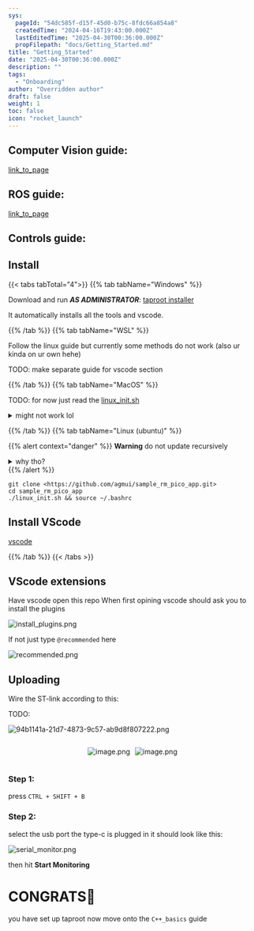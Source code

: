 ```yaml
---
sys:
  pageId: "54dc585f-d15f-45d0-b75c-8fdc66a854a8"
  createdTime: "2024-04-16T19:43:00.000Z"
  lastEditedTime: "2025-04-30T00:36:00.000Z"
  propFilepath: "docs/Getting_Started.md"
title: "Getting_Started"
date: "2025-04-30T00:36:00.000Z"
description: ""
tags:
  - "Onboarding"
author: "Overridden author"
draft: false
weight: 1
toc: false
icon: "rocket_launch"
---
```


## Computer Vision guide:

[link_to_page](86d45bc0-388b-4d26-8848-44f255f73d0e)

## ROS guide:

[link_to_page](3c76c1de-ec8f-46d6-8b0a-294005edc2d5)

## Controls guide:

## Install

{{< tabs tabTotal="4">}}
{{% tab tabName="Windows" %}}

Download and run _**AS ADMINISTRATOR**_: [taproot installer](https://github.com/Thornbots/TeachingFreshies/releases/tag/1.0)

It automatically installs all the tools and vscode.

{{% /tab %}}
{{% tab tabName="WSL" %}}

Follow the linux guide but currently some methods do not work (also ur kinda on ur own hehe)

TODO: make separate guide for vscode section

{{% /tab %}}
{{% tab tabName="MacOS" %}}

TODO: for now just read the [linux_init.sh](https://github.com/agmui/sample_rm_pico_app/blob/main/linux_init.sh)

<details>
<summary>might not work lol</summary>

`brew install libusb pkg-config`

Next install: [vscode](https://code.visualstudio.com/Download)

</details>

{{% /tab %}}
{{% tab tabName="Linux (ubuntu)" %}}

{{% alert context="danger" %}}
**Warning** do not update recursively
<details>
<summary>why tho?</summary>
There are some submodules that may go on for a while (like tinyusb) and I highly
recommend you don't need to get them.
If you want to see what submodules I update just look in `linux_init.sh`
</details>
{{% /alert %}}

```shell
git clone <https://github.com/agmui/sample_rm_pico_app.git>
cd sample_rm_pico_app
./linux_init.sh && source ~/.bashrc
```

## Install VScode

[vscode](https://code.visualstudio.com/Download)

{{% /tab %}}
{{< /tabs >}}

## VScode extensions

Have vscode open this repo
When first opining vscode should ask you to install the plugins

![install_plugins.png](https://prod-files-secure.s3.us-west-2.amazonaws.com/d518164a-d88e-44d1-a4ee-3adb3bd8bce0/89bd30f0-1825-4e77-867b-0a41ce370880/install_plugins.png?X-Amz-Algorithm=AWS4-HMAC-SHA256&X-Amz-Content-Sha256=UNSIGNED-PAYLOAD&X-Amz-Credential=ASIAZI2LB4663HM6MPJS%2F20250507%2Fus-west-2%2Fs3%2Faws4_request&X-Amz-Date=20250507T022617Z&X-Amz-Expires=3600&X-Amz-Security-Token=IQoJb3JpZ2luX2VjEKr%2F%2F%2F%2F%2F%2F%2F%2F%2F%2FwEaCXVzLXdlc3QtMiJHMEUCIAVzxiI%2BA5uj4tnK1YsmAtFUgUafD8%2FOnvGTFqapj5aTAiEA0Sq3hSFzlz2zChviliOfnXNlyy8qxqPLDQMdA%2Frn2kkq%2FwMIUxAAGgw2Mzc0MjMxODM4MDUiDBzFyYmX6FAcHSIt6CrcAwSsqZhPfeRPqdyjkH5wTuCtKzcBIAcEuePGfmAZzJfFBeniOdnIU2LJH1%2B6DJZJIeg6GYafw0xVKYJrZ5iaqRBIU02RuMnk%2BYWkOcPaCbWqW20KAlHf%2FYIuMQce6AfHhEHUkigW5LderBOd3HK0tay3B%2BcoDmi%2BcvUhN5Z5HE30q6dv4ODAmXuZDr6FKiuW2LunwyTpkrjsjK0TWABiy8vR9PR6AOP%2BHZtIJA04tw1t2K%2BSHq64SxNz%2FlXQHVP9wL%2FJZ0M0Sf1rLbgdRnW1zIiGrzyg%2Fx55sJVC0IqevWGq0SWGwradxTojF6t%2B5SoEFYzrFeXSiLD0TR%2BMMDZcvQoxbiMwwHf4AiuIOpcsxG0ozJcFOk7eF8h7OEcp8X85U0apIuAZg44zJOqhTMyMRMSvVA7qsbvE%2FMtq5CTjaytLSIFw035ZFCbXF3Yt75zE2pkI0Nf87bSoV7kDA2ubS2v639TAPYciMiqDcn%2F4uunoBv8IeRUaU1ugRSHCvo9UIpON5TzZg5Ql9HzAxXr9JfFbeTs4YjRYkD%2BCAFHEu4xlxBNKWq2e8WrZN6WWiMeCRj6SL0fgO1ZEFmq6KA46WMnpEaR2E157Tf49WBJeffOr037xR06TOOiknjh0MJn56sAGOqUBIHPHOevsdIL6a8sFJBbgkdLXAOTdIICM7JFUcaJIEGQbLiKWPTD9btKQjs%2BLOF68crVIVpAUlom1gveL0rF9UD%2F1AW3ErRqB6gGpuOM38CpCeF4ogy1Nng4aYXvhs5v5r24WG8kKmL24f9AP3sq%2Bi52zKxd8lN3KqGacf%2F%2BACddHgwFTrlrAQhGBEYhNr9kdJ2%2Bp6OjehzUWmNRTxegrFUI0Z2YM&X-Amz-Signature=bc2fed626443e96ab9ac286dc62d50f401f2123dedc1a401ab7f702ff5250779&X-Amz-SignedHeaders=host&x-id=GetObject)

If not just type `@recommended` here  

![recommended.png](https://prod-files-secure.s3.us-west-2.amazonaws.com/d518164a-d88e-44d1-a4ee-3adb3bd8bce0/61e661e9-5d85-4dfc-be0d-8d2097a5e793/recommended.png?X-Amz-Algorithm=AWS4-HMAC-SHA256&X-Amz-Content-Sha256=UNSIGNED-PAYLOAD&X-Amz-Credential=ASIAZI2LB4663HM6MPJS%2F20250507%2Fus-west-2%2Fs3%2Faws4_request&X-Amz-Date=20250507T022617Z&X-Amz-Expires=3600&X-Amz-Security-Token=IQoJb3JpZ2luX2VjEKr%2F%2F%2F%2F%2F%2F%2F%2F%2F%2FwEaCXVzLXdlc3QtMiJHMEUCIAVzxiI%2BA5uj4tnK1YsmAtFUgUafD8%2FOnvGTFqapj5aTAiEA0Sq3hSFzlz2zChviliOfnXNlyy8qxqPLDQMdA%2Frn2kkq%2FwMIUxAAGgw2Mzc0MjMxODM4MDUiDBzFyYmX6FAcHSIt6CrcAwSsqZhPfeRPqdyjkH5wTuCtKzcBIAcEuePGfmAZzJfFBeniOdnIU2LJH1%2B6DJZJIeg6GYafw0xVKYJrZ5iaqRBIU02RuMnk%2BYWkOcPaCbWqW20KAlHf%2FYIuMQce6AfHhEHUkigW5LderBOd3HK0tay3B%2BcoDmi%2BcvUhN5Z5HE30q6dv4ODAmXuZDr6FKiuW2LunwyTpkrjsjK0TWABiy8vR9PR6AOP%2BHZtIJA04tw1t2K%2BSHq64SxNz%2FlXQHVP9wL%2FJZ0M0Sf1rLbgdRnW1zIiGrzyg%2Fx55sJVC0IqevWGq0SWGwradxTojF6t%2B5SoEFYzrFeXSiLD0TR%2BMMDZcvQoxbiMwwHf4AiuIOpcsxG0ozJcFOk7eF8h7OEcp8X85U0apIuAZg44zJOqhTMyMRMSvVA7qsbvE%2FMtq5CTjaytLSIFw035ZFCbXF3Yt75zE2pkI0Nf87bSoV7kDA2ubS2v639TAPYciMiqDcn%2F4uunoBv8IeRUaU1ugRSHCvo9UIpON5TzZg5Ql9HzAxXr9JfFbeTs4YjRYkD%2BCAFHEu4xlxBNKWq2e8WrZN6WWiMeCRj6SL0fgO1ZEFmq6KA46WMnpEaR2E157Tf49WBJeffOr037xR06TOOiknjh0MJn56sAGOqUBIHPHOevsdIL6a8sFJBbgkdLXAOTdIICM7JFUcaJIEGQbLiKWPTD9btKQjs%2BLOF68crVIVpAUlom1gveL0rF9UD%2F1AW3ErRqB6gGpuOM38CpCeF4ogy1Nng4aYXvhs5v5r24WG8kKmL24f9AP3sq%2Bi52zKxd8lN3KqGacf%2F%2BACddHgwFTrlrAQhGBEYhNr9kdJ2%2Bp6OjehzUWmNRTxegrFUI0Z2YM&X-Amz-Signature=e775e740895d0695eff8c2887d16f4130ad36305e961b44031d3e256266cd074&X-Amz-SignedHeaders=host&x-id=GetObject)

## Uploading

Wire the ST-link according to this:

TODO:

![94b1141a-21d7-4873-9c57-ab9d8f807222.png](https://prod-files-secure.s3.us-west-2.amazonaws.com/d518164a-d88e-44d1-a4ee-3adb3bd8bce0/e5fad17d-ab82-4300-9f4c-505ab4b1202c/94b1141a-21d7-4873-9c57-ab9d8f807222.png?X-Amz-Algorithm=AWS4-HMAC-SHA256&X-Amz-Content-Sha256=UNSIGNED-PAYLOAD&X-Amz-Credential=ASIAZI2LB4663HM6MPJS%2F20250507%2Fus-west-2%2Fs3%2Faws4_request&X-Amz-Date=20250507T022617Z&X-Amz-Expires=3600&X-Amz-Security-Token=IQoJb3JpZ2luX2VjEKr%2F%2F%2F%2F%2F%2F%2F%2F%2F%2FwEaCXVzLXdlc3QtMiJHMEUCIAVzxiI%2BA5uj4tnK1YsmAtFUgUafD8%2FOnvGTFqapj5aTAiEA0Sq3hSFzlz2zChviliOfnXNlyy8qxqPLDQMdA%2Frn2kkq%2FwMIUxAAGgw2Mzc0MjMxODM4MDUiDBzFyYmX6FAcHSIt6CrcAwSsqZhPfeRPqdyjkH5wTuCtKzcBIAcEuePGfmAZzJfFBeniOdnIU2LJH1%2B6DJZJIeg6GYafw0xVKYJrZ5iaqRBIU02RuMnk%2BYWkOcPaCbWqW20KAlHf%2FYIuMQce6AfHhEHUkigW5LderBOd3HK0tay3B%2BcoDmi%2BcvUhN5Z5HE30q6dv4ODAmXuZDr6FKiuW2LunwyTpkrjsjK0TWABiy8vR9PR6AOP%2BHZtIJA04tw1t2K%2BSHq64SxNz%2FlXQHVP9wL%2FJZ0M0Sf1rLbgdRnW1zIiGrzyg%2Fx55sJVC0IqevWGq0SWGwradxTojF6t%2B5SoEFYzrFeXSiLD0TR%2BMMDZcvQoxbiMwwHf4AiuIOpcsxG0ozJcFOk7eF8h7OEcp8X85U0apIuAZg44zJOqhTMyMRMSvVA7qsbvE%2FMtq5CTjaytLSIFw035ZFCbXF3Yt75zE2pkI0Nf87bSoV7kDA2ubS2v639TAPYciMiqDcn%2F4uunoBv8IeRUaU1ugRSHCvo9UIpON5TzZg5Ql9HzAxXr9JfFbeTs4YjRYkD%2BCAFHEu4xlxBNKWq2e8WrZN6WWiMeCRj6SL0fgO1ZEFmq6KA46WMnpEaR2E157Tf49WBJeffOr037xR06TOOiknjh0MJn56sAGOqUBIHPHOevsdIL6a8sFJBbgkdLXAOTdIICM7JFUcaJIEGQbLiKWPTD9btKQjs%2BLOF68crVIVpAUlom1gveL0rF9UD%2F1AW3ErRqB6gGpuOM38CpCeF4ogy1Nng4aYXvhs5v5r24WG8kKmL24f9AP3sq%2Bi52zKxd8lN3KqGacf%2F%2BACddHgwFTrlrAQhGBEYhNr9kdJ2%2Bp6OjehzUWmNRTxegrFUI0Z2YM&X-Amz-Signature=54373630ead52c79c6f01107db396abfe3c0c77212421a7b1e5e8c0acbb52d1f&X-Amz-SignedHeaders=host&x-id=GetObject)

<div style="display: flex;flex-direction: row; column-gap:10px; max-width: 630px;justify-content: center;">
<div>

![image.png](https://prod-files-secure.s3.us-west-2.amazonaws.com/d518164a-d88e-44d1-a4ee-3adb3bd8bce0/210ecb78-1116-4d7b-b9b7-2292f66fa2c2/image.png?X-Amz-Algorithm=AWS4-HMAC-SHA256&X-Amz-Content-Sha256=UNSIGNED-PAYLOAD&X-Amz-Credential=ASIAZI2LB466YMGNT4QS%2F20250507%2Fus-west-2%2Fs3%2Faws4_request&X-Amz-Date=20250507T022622Z&X-Amz-Expires=3600&X-Amz-Security-Token=IQoJb3JpZ2luX2VjEKr%2F%2F%2F%2F%2F%2F%2F%2F%2F%2FwEaCXVzLXdlc3QtMiJHMEUCIHx0uRwdrR%2B0XfJdqeNCldKwBNFAxe7xx6RaLknFU4gnAiEAwmzVZbfTyqMTnHomDYDFsOsiPwcmTV5aQioKO3x8F1Uq%2FwMIUxAAGgw2Mzc0MjMxODM4MDUiDCwh1siPzljYN%2FxMhyrcA1b6X5kdFOmLB17eASlac39YGnBbzIOwIhTT89Vt%2B65rUFAp%2BS9y2zLCdJXoJLZofMXOk9M6lexcXEDIX5Oc00dUKhKGc0KHAMzFwCEpZVhUlhBe5mgKpSVhaQrMAHs%2FEosIuC1HMIfFbmrhZr3Yn%2F3%2F3f6mermLSiH1V7X92devRxsW3qvr0s19I5GFkQxrNfRxXFzrfyer4PoFwvNfwRAhKjztzFsrIdGHgJrQ8vBIbVLtO4C%2Fg25%2BHuVtTgZynbkLJMBT3MJ%2BqhLqJlKcGETo1H4gGKeJ%2BYNPaxiNviUBoZyhStaWjh77%2Bz4JsUDiFn9%2Fk6oUkpsICavzQWDaKvA79d0Rt0Ds9PfNUo%2FaQEbWH6x7Nyy7tpuOdReXJ6mEVpu%2FS7eQbPXEM0e85bYIqQCkqi61oufLnvNjkNKiu6q4jCxpJLL9BBigrkVhdDPUN2FRnttXWzr2wKvcFU48Of6tcbyir6%2F0VjN%2FT8v56KlPz60DvZMtzzA9OvU%2FY%2BkAKljaxJ6ZFa81amlNcRUtigjLFFgvM9m7Bbiu3Nu4%2B5uefHr8%2F6ESH2JoU8eB%2F3Mvui60OHhb1bot04I7PRxkY69YRzDFLtYafuWH6yN4x%2FN6Qm%2FPwqWQah6OygBHMKr46sAGOqUBnYsoIau1Ws4YRkTPouEDUau8mof0gzFslGudOXjiWOEpNWzUPjSmGMC%2FEgCd1j79GKhu024vue4eECsvgwtQ7Kcseqvn13gt8OGiK90pNh%2BpVs3Sh6hGR%2BC%2Fppe0nVIfGf5MO2Z3I75yw6x7EGHp3bIIFt%2BFwMieAT0Rz7rMalhb63pKCkwLNVWsFpHnI%2FRS0s64IPu3nHHUlhU8629vO2E2%2FMgE&X-Amz-Signature=201e72853dee6e6b5c5ad0424792c5fedae54dc58e1565c26020a0c4d70a2a15&X-Amz-SignedHeaders=host&x-id=GetObject)

</div>
<div>

![image.png](https://prod-files-secure.s3.us-west-2.amazonaws.com/d518164a-d88e-44d1-a4ee-3adb3bd8bce0/33a0fd0f-8ca6-4a86-8e09-26e95ded1fff/image.png?X-Amz-Algorithm=AWS4-HMAC-SHA256&X-Amz-Content-Sha256=UNSIGNED-PAYLOAD&X-Amz-Credential=ASIAZI2LB466UMAFMBL4%2F20250507%2Fus-west-2%2Fs3%2Faws4_request&X-Amz-Date=20250507T022623Z&X-Amz-Expires=3600&X-Amz-Security-Token=IQoJb3JpZ2luX2VjEKr%2F%2F%2F%2F%2F%2F%2F%2F%2F%2FwEaCXVzLXdlc3QtMiJHMEUCIQDIuOOFNrkgtCUix9HzT%2B7ePy6RNKHoxU6xJS2xGVEc3QIgayWReo9N0JK1BJFvB2XJR1HZyHzUfnB4c4U81zsz904q%2FwMIUxAAGgw2Mzc0MjMxODM4MDUiDCPu6UGTJ%2BK9wo2vRircA1P%2Bv%2FUavQpA3%2BZMSbWgk6YjZk5K1oUwmw9pnnve513kK5TZli5h36WCKph3UBdMvse%2FVk33D0QvhtFklGWwXBPQQzqIqteC6bQjjte7CK2jCVYF6dhh3LPy7vbl227tCDMv7I6OHrO78FPKFzNU11CowG0in50v%2BWHkNNLyveZPgn07Nih5nwmOErdQT49LTUnFAIPdZ8vrbgVU3oMC6EkVPae1EZHheRZGiSDbqeG5lvLTvbCZl1dnbDV9hsHGce9ynaDKIVkKjQKeMC6YGQKM5gKeWLuvjhrnFYwcLmlIe7tg7ezZszjDLHmf9SXJMIekSo1Y8SFpVHTOGL2z5V96vYBFhwiVYFE7typrhIx%2FXLuwcLKL6%2BtuTRZq3O40H2UNdRiKe%2BYivR124jjTpfJANMK0zuWlFs54iLADZgMuG2MkV1JBAGyGWb35G1Pay3n1rZvemtR8YHt8nykKZR7Dtq8NYhQfrbor8pJu6YAkEI7Ypxv3fXm3jsKsVLJUYCxVpv%2FN721X27x5l4%2FMJ5Dx8FoJtDQ043iOiN8MCyxIrKcBKh%2F%2BuotBnt7cZa8RL2cmUr1v3Hg2%2FA5mwSeWAJ9Xc2oKiDNd4H3xgxtP5YiuRqvHjiEvVJ%2Bwsvy2MNP46sAGOqUBDuzXNWdpc3ArAt3gs6AB8TFq7IskEkyoqon9evDlCeHo92VLBkh17vyHtdGZVjAqjo6ozPWa7qGqEUsF00I2Mm5LWBij03kqEo%2B1cuVLJi7T9Tl6mpMuNBuehqJNkfSSk61%2BL2yNj5EZj8hKuouSwMCBC8Gjb2Kt6vD17kWx9un9Tse6Q12xlpbduk4XisQWRBRJddP5g4S%2BCJbzKhBXXPWZXVyi&X-Amz-Signature=0625661740e15163e3a1ce09e159136c658668c8890652df38d875b765e9c81f&X-Amz-SignedHeaders=host&x-id=GetObject)

</div>
</div>

### Step 1:

press `CTRL + SHIFT + B`

### Step 2:

select the usb port the type-c is plugged in it should look like this:

![serial_monitor.png](https://prod-files-secure.s3.us-west-2.amazonaws.com/d518164a-d88e-44d1-a4ee-3adb3bd8bce0/f03f4774-05d4-4393-b6a0-d5efb6d315ab/serial_monitor.png?X-Amz-Algorithm=AWS4-HMAC-SHA256&X-Amz-Content-Sha256=UNSIGNED-PAYLOAD&X-Amz-Credential=ASIAZI2LB4663HM6MPJS%2F20250507%2Fus-west-2%2Fs3%2Faws4_request&X-Amz-Date=20250507T022617Z&X-Amz-Expires=3600&X-Amz-Security-Token=IQoJb3JpZ2luX2VjEKr%2F%2F%2F%2F%2F%2F%2F%2F%2F%2FwEaCXVzLXdlc3QtMiJHMEUCIAVzxiI%2BA5uj4tnK1YsmAtFUgUafD8%2FOnvGTFqapj5aTAiEA0Sq3hSFzlz2zChviliOfnXNlyy8qxqPLDQMdA%2Frn2kkq%2FwMIUxAAGgw2Mzc0MjMxODM4MDUiDBzFyYmX6FAcHSIt6CrcAwSsqZhPfeRPqdyjkH5wTuCtKzcBIAcEuePGfmAZzJfFBeniOdnIU2LJH1%2B6DJZJIeg6GYafw0xVKYJrZ5iaqRBIU02RuMnk%2BYWkOcPaCbWqW20KAlHf%2FYIuMQce6AfHhEHUkigW5LderBOd3HK0tay3B%2BcoDmi%2BcvUhN5Z5HE30q6dv4ODAmXuZDr6FKiuW2LunwyTpkrjsjK0TWABiy8vR9PR6AOP%2BHZtIJA04tw1t2K%2BSHq64SxNz%2FlXQHVP9wL%2FJZ0M0Sf1rLbgdRnW1zIiGrzyg%2Fx55sJVC0IqevWGq0SWGwradxTojF6t%2B5SoEFYzrFeXSiLD0TR%2BMMDZcvQoxbiMwwHf4AiuIOpcsxG0ozJcFOk7eF8h7OEcp8X85U0apIuAZg44zJOqhTMyMRMSvVA7qsbvE%2FMtq5CTjaytLSIFw035ZFCbXF3Yt75zE2pkI0Nf87bSoV7kDA2ubS2v639TAPYciMiqDcn%2F4uunoBv8IeRUaU1ugRSHCvo9UIpON5TzZg5Ql9HzAxXr9JfFbeTs4YjRYkD%2BCAFHEu4xlxBNKWq2e8WrZN6WWiMeCRj6SL0fgO1ZEFmq6KA46WMnpEaR2E157Tf49WBJeffOr037xR06TOOiknjh0MJn56sAGOqUBIHPHOevsdIL6a8sFJBbgkdLXAOTdIICM7JFUcaJIEGQbLiKWPTD9btKQjs%2BLOF68crVIVpAUlom1gveL0rF9UD%2F1AW3ErRqB6gGpuOM38CpCeF4ogy1Nng4aYXvhs5v5r24WG8kKmL24f9AP3sq%2Bi52zKxd8lN3KqGacf%2F%2BACddHgwFTrlrAQhGBEYhNr9kdJ2%2Bp6OjehzUWmNRTxegrFUI0Z2YM&X-Amz-Signature=d6407a1614eca6680e176d0bda4b7ee23e77f1d0c88f3af3ac15094b7cb47e97&X-Amz-SignedHeaders=host&x-id=GetObject)

then hit **Start Monitoring**

# CONGRATS🎉

you have set up taproot now move onto the `C++_basics` guide
